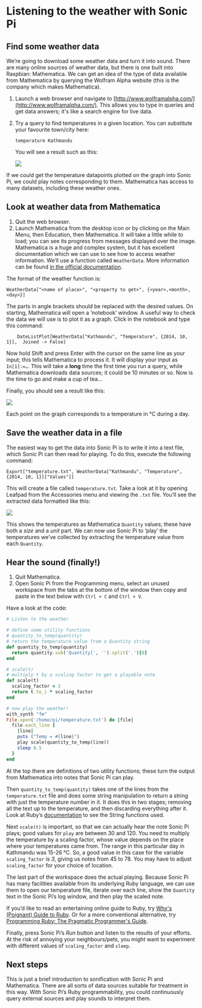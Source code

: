 # Listening to the weather with Sonic Pi

## Find some weather data

We’re going to download some weather data and turn it into sound. There are many online sources of weather data, but there is one built into Raspbian: Mathematica. We can get an idea of the type of data available from Mathematica by querying the Wolfram Alpha website (this is the company which makes Mathematica).

1. Launch a web browser and navigate to [http://www.wolframalpha.com/](http://www.wolframalpha.com/). This allows you to type in queries and get data answers; it's like a search engine for live data. 
1. Try a query to find temperatures in a given location. You can substitute your favourite town/city here:

    `temperature Kathmandu`
    
    You will see a result such as this:
    
    ![](images/wolframalpha.png)

If we could get the temperature datapoints plotted on the graph into Sonic Pi, we could play notes corresponding to them. Mathematica has access to many datasets, including these weather ones.
    
## Look at weather data from Mathematica

1. Quit the web browser.
1. Launch Mathematica from the desktop icon or by clicking on the Main Menu, then Education, then Mathematica. It will take a little while to load; you can see its progress from messages displayed over the image. Mathematica is a huge and complex system, but it has excellent documentation which we can use to see how to access weather information. We’ll use a function called `WeatherData`. More information can be found [in the official documentation](http://reference.wolfram.com/documentation-search.html?query=weatherdata).
    
The format of the weather function is:

```
WeatherData["<name of place>", "<property to get>", {<year>,<month>,<day>}]
```

The parts in angle brackets should be replaced with the desired values. On starting, Mathematica will open a ‘notebook’ window. A useful way to check the data we will use is to plot it as a graph. Click in the notebook and type this command:
 
```
 	DateListPlot[WeatherData["Kathmandu", "Temperature", {2014, 10, 1}],  Joined -> False]
```
 	
Now hold Shift and press Enter with the cursor on the same line as your input; this tells Mathematica to process it. It will display your input as `In[1]:=…`. This will take a **long** time the first time you run a query, while Mathematica downloads data sources; it could be 10 minutes or so. Now is the time to go and make a cup of tea…

Finally, you should see a result like this:

![](images/temp-graph.png)

Each point on the graph corresponds to a temperature in °C during a day. 

## Save the weather data in a file

The easiest way to get the data into Sonic Pi is to write it into a text file, which Sonic Pi can then read for playing. To do this, execute the following command:

```
Export["temperature.txt", WeatherData["Kathmandu", "Temperature", {2014, 10, 1}]["Values"]]
```

This will create a file called `temperature.txt`. Take a look at it by opening Leafpad from the Accessories menu and viewing the `.txt` file. You’ll see the extracted data formatted like this:

![](images/temperatures.png)

This shows the temperatures as Mathematica `Quantity` values; these have both a *size* and a *unit* part. We can now use Sonic Pi to ‘play’ the temperatures we’ve collected by extracting the temperature value from each `Quantity`.

## Hear the sound (finally!)

1. Quit Mathematica.
1. Open Sonic Pi from the Programming menu, select an unused workspace from the tabs at the bottom of the window then copy and paste in the text below with `Ctrl + C` and `Ctrl + V`.

Have a look at the code:
    
```ruby
# Listen to the weather

# define some utility functions
# quantity_to_temp(quantity)
# return the temperature value from a Quantity string 
def quantity_to_temp(quantity)
  return quantity.sub('Quantity[', '').split('.')[0]
end

# scale(t)
# multiply t by a scaling factor to get a playable note
def scale(t)
  scaling_factor = 3
  return t.to_i * scaling_factor
end

# now play the weather!
with_synth "fm"
File.open('/home/pi/temperature.txt') do |file|
  file.each_line {
    |line|
    puts ("Temp = #{line}")    
    play scale(quantity_to_temp(line))
    sleep 0.5
  }
end
```

At the top there are definitions of two utility functions; these turn the output from Mathematica into notes that Sonic Pi can play. 

Then `quantity_to_temp(quantity)` takes one of the lines from the `temperature.txt` file and does some string manipulation to return a string with just the temperature number in it. It does this in two stages; removing all the text up to the temperature, and then discarding everything after it. Look at Ruby’s [documentation](http://www.ruby-doc.org/core-2.1.3/String.html) to see the String functions used.

Next `scale(t)` is important, so that we can actually hear the note Sonic Pi plays; good values for `play` are between 30 and 120. You need to multiply the temperature by a scaling factor, whose value depends on the place where your temperatures came from. The range in this particular day in Kathmandu was 15-26 °C. So, a good value in this case for the variable `scaling_factor` is _3_, giving us notes from 45 to 78. You may have to adjust `scaling_factor` for your choice of location.

The last part of the workspace does the actual playing. Because Sonic Pi has many facilities available from its underlying Ruby language, we can use them to open our temperature file, iterate over each line, show the `Quantity` text in the Sonic Pi’s log window, and then play the scaled note.

If you’d like to read an entertaining online guide to Ruby, try [Why's (Poignant) Guide to Ruby](http://mislav.uniqpath.com/poignant-guide/). Or for a more conventional alternative, try [Programming Ruby: The Pragmatic Programmer's Guide](http://ruby-doc.com/docs/ProgrammingRuby/).

Finally, press Sonic Pi’s *Run* button and listen to the results of your efforts. At the risk of annoying your neighbours/pets, you might want to experiment with different values of `scaling_factor` and `sleep`. 

## Next steps

This is just a brief introduction to sonification with Sonic Pi and Mathematica. There are all sorts of data sources suitable for treatment in this way. With Sonic Pi’s Ruby programmability, you could continuously query external sources and play sounds to interpret them. 

